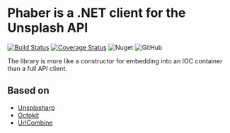 # Phaber is a .NET client for the Unsplash API

[![Build Status](https://travis-ci.org/markupCode/phaber.svg?branch=develop)](https://travis-ci.org/markupCode/phaber)
[![Coverage Status](https://coveralls.io/repos/github/markupCode/phaber/badge.svg?branch=develop)](https://coveralls.io/github/markupCode/phaber?branch=develop)
![Nuget](https://img.shields.io/nuget/v/Phaber.Unsplash.svg?style=social)
![GitHub](https://img.shields.io/github/license/markupcode/phaber.svg?style=social)

The library is more like a constructor for embedding into an IOC container than a full API client.

## Based on

- [Unsplasharp](https://github.com/rootasjey/unsplasharp)
- [Octokit](https://github.com/octokit/octokit.net)
- [UrlCombine](https://github.com/jean-lourenco/UrlCombine)
